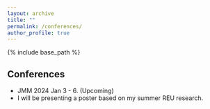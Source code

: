 ```yaml
---
layout: archive
title: ""
permalink: /conferences/
author_profile: true
---
```


{% include base_path %}

## Conferences
* JMM 2024 Jan 3 - 6. (Upcoming)
* I will be presenting a poster based on my summer REU research.


